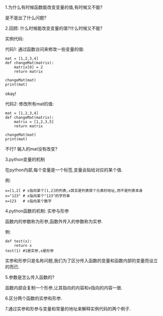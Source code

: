 1.为什么有时候函数能改变变量的值,有时候又不能?

是不是出了什么问题?

2.回顾: 什么时候能改变变量的值?什么时候又不能?

实例代码:

代码1: 通过函数访问来修改一些变量的值:

```
mat = [1,2,3,4]
def changeMat(matrix):
    matrix[0] = 2
    return matrix

changeMat(mat)
print(mat)
```

okay!



代码2: 修改所有mat的值:

```
mat = [1,2,3,4]
def changeMat(matrix):
    matrix = [1,2,3,5]
    return matrix

changeMat(mat)
print(mat)
```

不行? 输入的mat没有改变?



3.python变量的机制

在python内部,每个变量是一个标签,变量会贴给对应的某个值.

例:

```
x=[1,2] # x指向某个[1,2]的列表,x其实是列表首个元素的地址,而不是列表本身
x="123" # x指向某个"123"的字符串
x=123   # x指向某个数字
```





4.python函数的机制: 实参与形参

函数内的参数称为形参,函数外传入的参数称为实参.

例:

```
def test(x):
 	return x
test(1) #1是实参,x是形参
```

实参和形参只是名称问题,我们为了区分传入函数的变量和函数内部的变量而设立的而已.



5.参数是怎么传入函数的?

函数内部会复制一个形参,让其指向的内容和x指向的内容一致.



6.区分两个函数的实参和形参.



7.通过实参和形参与变量和常量的地址来解释实例代码的两个例子.


